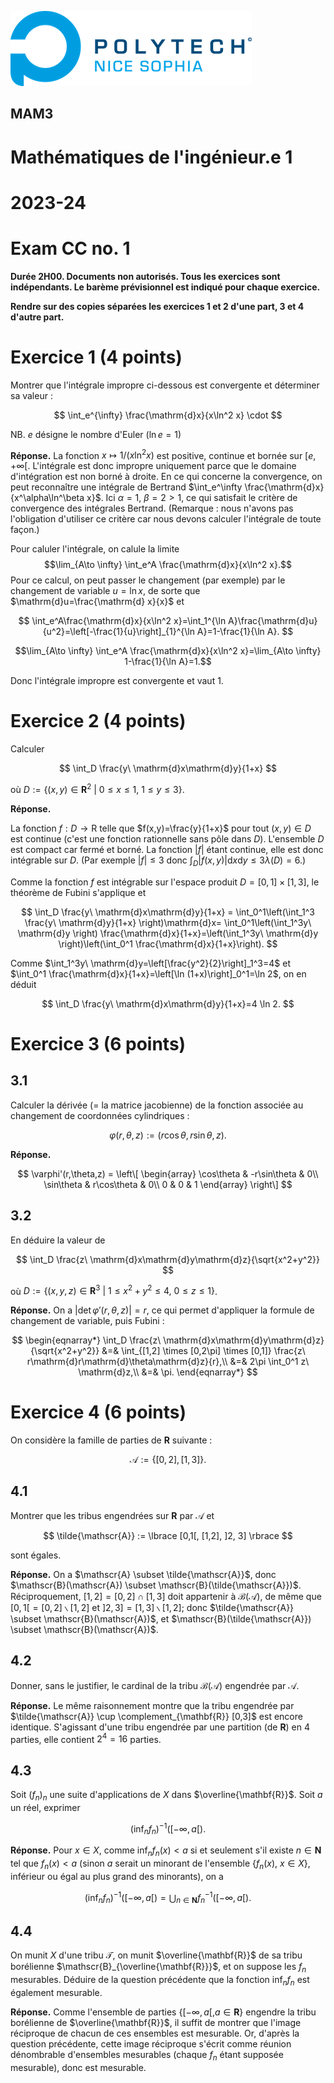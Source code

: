 ![PNS](https://raw.githubusercontent.com/pns-mam/mi1/master/logo-pns.png)

## MAM3

# Mathématiques de l'ingénieur.e 1
# 2023-24
# Exam CC no. 1

**Durée 2H00. Documents non autorisés. Tous les exercices sont indépendants.
Le barème prévisionnel est indiqué pour chaque exercice.**

**Rendre sur des copies séparées les exercices 1 et 2 d'une part, 3 et 4 d'autre part.** 

# Exercice 1 (4 points)
Montrer que l'intégrale impropre ci-dessous est convergente et déterminer sa valeur :

$$ \int_e^{\infty} \frac{\mathrm{d}x}{x\ln^2 x} \cdot $$

NB. $e$ désigne le nombre d'Euler ($\ln e=1$)

**Réponse.** La fonction $x\mapsto 1/ (x\ln^2 x)$ est positive, continue et bornée sur $[e,+\infty[$. L'intégrale est donc impropre uniquement parce que le domaine d'intégration est non borné à droite. En ce qui concerne la convergence, on peut reconnaître une intégrale de Bertrand $\int_e^\infty \frac{\mathrm{d}x}{x^\alpha\ln^\beta x}$. Ici $\alpha=1$, $\beta=2>1$, ce qui satisfait le critère de convergence des intégrales Bertrand. (Remarque : nous n'avons pas l'obligation d'utiliser ce critère car nous devons calculer l'intégrale de toute façon.)

Pour caluler l'intégrale, on calule la limite 
$$\lim_{A\to \infty} \int_e^A \frac{\mathrm{d}x}{x\ln^2 x}.$$
Pour ce calcul, on peut passer le changement (par exemple) par le changement de variable $u=\ln x$, de sorte que $\mathrm{d}u=\frac{\mathrm{d} x}{x}$ et 

$$
  \int_e^A\frac{\mathrm{d}x}{x\ln^2 x}=\int_1^{\ln A}\frac{\mathrm{d}u}{u^2}=\left[-\frac{1}{u}\right]_{1}^{\ln A}=1-\frac{1}{\ln A}.
$$

$$\lim_{A\to \infty} \int_e^A \frac{\mathrm{d}x}{x\ln^2 x}=\lim_{A\to \infty} 1-\frac{1}{\ln A}=1.$$

Donc l'intégrale impropre est convergente et vaut 1.

# Exercice 2 (4 points)
Calculer

$$ \int_D \frac{y\ \mathrm{d}x\mathrm{d}y}{1+x} $$

où $D := \lbrace (x,y) \in \mathbf{R}^2\ |\ 0 \leq x \leq 1,\ 1 \leq y \leq 3 \rbrace$.

**Réponse.**

La fonction $f:D\to \mathrm{R}$ telle que $f(x,y)=\frac{y}{1+x}$ pour tout $(x,y)\in D$ est continue (c'est une fonction rationnelle sans pôle dans $D$). L'ensemble $D$ est compact car fermé et borné. La fonction $|f|$ étant continue, elle est donc intégrable sur $D$. (Par exemple $|f|\leq 3$ donc $\int_D |f(x,y)|\mathrm{d}x\mathrm{d}y\leq 3 \lambda (D)=6$.) 

Comme la fonction $f$ est intégrable sur l'espace produit $D=[0,1]\times [1,3]$, le théorème de Fubini s'applique et 

$$
 \int_D \frac{y\ \mathrm{d}x\mathrm{d}y}{1+x} = \int_0^1\left(\int_1^3 \frac{y\ \mathrm{d}y}{1+x} \right)\mathrm{d}x= \int_0^1\left(\int_1^3y\ \mathrm{d}y \right) \frac{\mathrm{d}x}{1+x}=\left(\int_1^3y\ \mathrm{d}y \right)\left(\int_0^1 \frac{\mathrm{d}x}{1+x}\right).
$$

Comme $\int_1^3y\ \mathrm{d}y=\left[\frac{y^2}{2}\right]_1^3=4$ et $\int_0^1 \frac{\mathrm{d}x}{1+x}=\left[\ln (1+x)\right]_0^1=\ln 2$, on en déduit

$$
\int_D \frac{y\ \mathrm{d}x\mathrm{d}y}{1+x}=4 \ln 2.
$$


# Exercice 3 (6 points)
## 3.1
Calculer la dérivée (= la matrice jacobienne) de la fonction associée au changement de coordonnées cylindriques : 

$$ \varphi(r,\theta,z) := (r\cos\theta, r\sin\theta,z). $$

**Réponse.**

$$ \varphi'(r,\theta,z) = \left\[ \begin{array}
  \cos\theta & -r\sin\theta & 0\\
  \sin\theta & r\cos\theta & 0\\
  0 & 0 & 1 \end{array} \right\] $$

## 3.2
En déduire la valeur de

$$ \int_D \frac{z\ \mathrm{d}x\mathrm{d}y\mathrm{d}z}{\sqrt{x^2+y^2}} $$

où $D := \lbrace (x,y,z) \in \mathbf{R}^3\ |\ 1 \leq x^2+y^2 \leq 4,\ 0 \leq z \leq 1 \rbrace$.

**Réponse.** On a $|\det \varphi'(r,\theta,z)| = r$, ce qui permet d'appliquer la formule de changement de variable, puis Fubini : 

$$ \begin{eqnarray*}
  \int_D \frac{z\ \mathrm{d}x\mathrm{d}y\mathrm{d}z}{\sqrt{x^2+y^2}}
  &=& \int_{[1,2] \times [0,2\pi] \times [0,1]} \frac{z\ r\mathrm{d}r\mathrm{d}\theta\mathrm{d}z}{r},\\
  &=& 2\pi \int_0^1 z\ \mathrm{d}z,\\
  &=& \pi.
\end{eqnarray*} $$

# Exercice 4 (6 points)
On considère la famille de parties de $\mathbf{R}$ suivante :

$$ \mathscr{A} := \lbrace [0,2], [1, 3] \rbrace. $$

## 4.1
Montrer que les tribus engendrées sur $\mathbf{R}$ par $\mathscr{A}$ et

$$ \tilde{\mathscr{A}} := \lbrace [0,1[, [1,2], ]2, 3] \rbrace $$

sont égales.

**Réponse.** On a $\mathscr{A} \subset \tilde{\mathscr{A}}$,
donc $\mathscr{B}(\mathscr{A}) \subset \mathscr{B}(\tilde{\mathscr{A}})$.
Réciproquement, $[1,2] = [0,2] \cap [1,3]$ doit appartenir à $\mathscr{B}(\mathscr{A})$, de même que $[0,1[ = [0,2] \backslash [1,2]$ et $]2,3] = [1,3] \backslash [1,2]$; donc $\tilde{\mathscr{A}} \subset \mathscr{B}(\mathscr{A})$, et $\mathscr{B}(\tilde{\mathscr{A}}) \subset \mathscr{B}(\mathscr{A})$.

## 4.2
Donner, sans le justifier, le cardinal de la tribu $\mathscr{B}(\mathscr{A})$ engendrée par $\mathscr{A}$.

**Réponse.** Le même raisonnement montre que la tribu engendrée par $\tilde{\mathscr{A}} \cup \complement_{\mathbf{R}} [0,3]$ est encore identique. S'agissant d'une tribu engendrée par une partition (de $\mathbf{R}$) en $4$ parties, elle contient $2^4 = 16$ parties.

## 4.3
Soit $(f_n)_n$ une suite d'applications de $X$ dans $\overline{\mathbf{R}}$. Soit $a$ un réel, exprimer

$$ (\inf_n f_n)^{-1}([-\infty,a[). $$

**Réponse.** Pour $x \in X$, comme $\inf_n f_n(x) < a$ si et seulement s'il existe $n \in \mathbf{N}$ tel que $f_n(x) < a$ (sinon $a$ serait un minorant de l'ensemble $\lbrace f_n(x),\ x \in X \rbrace$, inférieur ou égal au plus grand des minorants), on a 

$$ (\inf_n f_n)^{-1}([-\infty,a[) = \bigcup_{n \in \mathbf{N}} f_n^{-1}([-\infty,a[). $$

## 4.4
On munit $X$ d'une tribu $\mathscr{T}$, on munit $\overline{\mathbf{R}}$ de sa tribu borélienne $\mathscr{B}_{\overline{\mathbf{R}}}$, et on suppose les $f_n$ mesurables. Déduire de la question précédente que la fonction $\inf_n f_n$ est également mesurable.

**Réponse.** Comme l'ensemble de parties $\lbrace [-\infty,a[, a \in \mathbf{R} \rbrace$ engendre la tribu borélienne de $\overline{\mathbf{R}}$, il suffit de montrer que l'image réciproque de chacun de ces ensembles est mesurable. Or, d'après la question précédente, cette image réciproque s'écrit comme réunion dénombrable d'ensembles mesurables (chaque $f_n$ étant supposée mesurable), donc est mesurable. 
